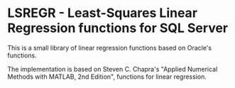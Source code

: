 # LSREGR - Least-Squares Linear Regression functions for SQL Server

This is a small library of linear regression functions based on Oracle's functions.

The implementation is based on Steven C. Chapra's "Applied Numerical Methods with MATLAB, 2nd Edition", functions for linear regression.